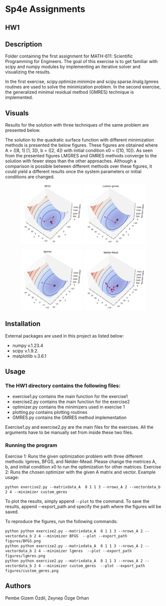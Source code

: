 # Sp4e Assignments

## HW1

## Description
Folder containing the first assignment for MATH-611: Scientific Programming for Engineers. The goal of this exercise is to get familiar with scipy and numpy modules by implementing an iterative solver
and visualizing the results.

In the first exercise, scipy.optimize.minimize and scipy.sparse.linalg.lgmres routines are used to solve the minimization problem. In the second exercise, the generalized minimal residual method (GMRES) technique is implemented.

## Visuals
Results for the solution with three techniques of the same problem are presented below.

The solution to the quadratic surface function with different minimization methods is presented the below figures. These figures are obtained where A = ([8, 1] [1, 3]), b = ([2, 4]) with initial condition x0 = ([10, 10]).
As seen from the presented figures LMGRES and GMRES methods converge to the solution with fewer steps than the other approaches. Although a comparison is possible between different methods over these figures, it could yield a different results once the system parameters or initial conditions are changed.
<p align="center">
<img src="HW1/figures/BFGS.png" width="200" />
<img src="HW1/figures/custom.png" width="200" />
</p>
<p align="center">
<img src="HW1/figures/lgmres.png" width="200" />
<img src="HW1/figures/neldermead.png" width="200" />
</p>

## Installation
External packages are used in this project as listed below:
- numpy v.1.23.4
- scipy v.1.9.2.
- matplotlib v.3.6.1

## Usage
### The HW1 directory contains the following files:
- exercise1.py contains the main function for the exercise1
- exercise2.py contains the main function for the exercise2
- optimizer.py contains the minimizers used in exercise 1
- plotting.py contains plotting routines
- GMRES.py contains the GMRES method implementation

Exercise1.py and exercise2.py are the main files for the exercises. All the arguments have to be manually set from inside these two files.

### Running the program
Exercise 1: Runs the given optimization problem with three different methods: lgmres, BFGS, and Nelder-Mead. Please change the metrices A, b, and initial condition x0 to run the optimization for other matrices.
Exercise 2: Runs the chosen optimizer with the given A matrix and vector.
Example usage:
```
python exercise2.py --matrixdata_A  8 1 1 3 --nrows_A 2 --vectordata_b 2 4 --minimizer custom_gmres
```

To plot the results, simply append `--plot` to the command.
To save the results, append --export_path and specify the path where the figures will be saved.

To reproduce the figures, run the following commands:
```
python python exercise2.py --matrixdata_A  8 1 1 3 --nrows_A 2 --vectordata_b 2 4 --minimizer BFGS  --plot --export_path figures/BFGS.png
python python exercise2.py --matrixdata_A  8 1 1 3 --nrows_A 2 --vectordata_b 2 4 --minimizer lgmres  --plot --export_path figures/lgmres.png
python python exercise2.py --matrixdata_A  8 1 1 3 --nrows_A 2 --vectordata_b 2 4 --minimizer custom_gmres  --plot --export_path figures/custom_gmres.png
```


## Authors
Pembe Gizem Özdil, Zeynep Özge Orhan
